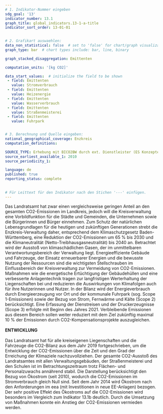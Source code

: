 ```yaml
---
# 1. Indikator-Nummer eingeben 
sdg_goal: '13' 
indicator_number: 13.1
graph_title: global_indicators.13-1-a-title
indicator_sort_order: 13-01-01

 
# 2. Grafikart auswaehlen: 
data_non_statistical: false  # set to 'false' for chart/graph visualization 
graph_type: bar  # chart types include: bar, line, binary 

graph_stacked_disaggregation: Emittenten  

computation_units: '[kg CO2]'

data_start_values:  # initialize the field to be shown  
 - field: Emittenten
   value: Stromverbrauch
 - field: Emittenten
   value: Heizenergie
 - field: Emittenten
   value: Wasserverbrauch
 - field: Emittenten
   value: Straßenmeisterei
 - field: Emittenten
   value: Fuhrpark


# 3. Berechnung und Quelle eingeben: 
national_geographical_coverage: Enzkreis
computation_definitions: 

SOURCE_TYPE: Erhebung mit BICO2BW durch ext. Dienstleister (ES Konzepte)
source_earliest_available_1: 2010
source_periodicity_1: 

language: de   
published: true 
reporting_status: complete
 
 
# Für Leittext für den Indikator nach den Stichen '---' einfügen. 
---
```

Das Landratsamt hat zwar einen vergleichsweise geringen Anteil an den gesamten CO2-Emissionen im Landkreis, jedoch will die Kreisverwaltung eine Vorbildfunktion für die Städte und Gemeinden, die Unternehmen sowie die Bürgerinnen und Bürger einnehmen. Zum Schutz der natürlichen Lebensgrundlagen für die heutigen und zukünftigen Generationen strebt die Enzkreis-Verwaltung daher, entsprechend dem Klimaschutzgesetz Baden-Württemberg, eine Reduktion der CO2-Emissionen um 65 % bis 2030 und die Klimaneutralität (Netto-Treibhausgasneutralität) bis 2040 an. Betrachtet wird der Ausstoß von klimaschädlichen Gasen, der im unmittelbaren Verantwortungsbereich der Verwaltung liegt. Energieeffiziente Gebäude und Fahrzeuge, der Einsatz erneuerbarer Energien und die bewusste Nutzung der Ressourcen sind die wichtigsten Stellschrauben im Einflussbereich der Kreisverwaltung zur Vermeidung von CO2-Emissionen. Maßnahmen wie die energetische Ertüchtigung der Gebäudehüllen und eine verbesserte Anlagentechnik tragen zur langfristigen Werterhaltung der Liegenschaften bei und reduzieren die Auswirkungen von Klimafolgen auch für ihre Nutzerinnen und Nutzer. In der Bilanz wird der Energieverbrauch durch Energieerzeugung vor Ort und der kommunale Fuhrpark (sog. Scope 1-Emissionen) sowie der Bezug von Strom, Fernwärme und Kälte (Scope 2) berücksichtigt. Eine Erfassung der Dienstreisen und der Druckerzeugnisse (Scope 3) erfolgte mit Beginn des Jahres 2021. Verbleibende Emissionen aus diesem Bereich sollen weiter reduziert mit dem Ziel zukünftig maximal 10 % der Emissionen durch CO2-Kompensationsprojekte auszugleichen. <br>
<br>
**ENTWICKLUNG** <br>
<br>
Das Landratsamt hat für alle kreiseigenen Liegenschaften und die Fahrzeuge die CO2-Bilanz aus dem Jahr 2019 fortgeschrieben, um die Entwicklung der CO2-Emissionen über die Zeit und den Grad der Erreichung der Klimaziele nachzuvollziehen. Der gesamte CO2-Ausstoß des Landratsamtes mit allen Verwaltungsgebäuden, der Straßenmeisterei und den Schulen ist im Betrachtungszeitraum trotz Flächen- und Personalzuwachs annährend stabil. Die Darstellung berücksichtigt den Bezug von Ökostrom (seit 2010), wodurch die CO2-Emissionen im Stromverbrauch gleich Null sind. Seit dem Jahr 2014 wird Ökostrom nach den Anforderungen im eea (mit Investitionen in neue EE-Anlagen) bezogen. Der sehr positive Effekt des Ökostroms auf die CO2-Emissionen wird besonders im Vergleich zum Indikator 13.1b deutlich. Durch die Umsetzung von Maßnahmen konnte ein Anstieg der CO2-Emissionen vermieden werden.

